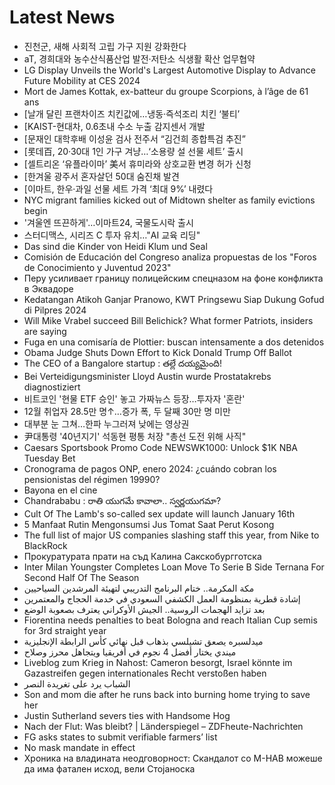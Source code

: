 # Latest News
-  진천군, 새해 사회적 고립 가구 지원 강화한다
-  aT, 경희대와 농수산식품산업 발전·저탄소 식생활 확산 업무협약
-  LG Display Unveils the World's Largest Automotive Display to Advance Future Mobility at CES 2024
-  Mort de James Kottak, ex-batteur du groupe Scorpions, à l’âge de 61 ans
-  [날개 달린 프랜차이즈 치킨값에…냉동·즉석조리 치킨 ‘불티’
-  [KAIST-현대차, 0.6초내 수소 누출 감지센서 개발
-  [문재인 대학후배 이성윤 검사 전주서 “김건희 종합특검 추진”
-  [롯데百, 20·30대 1인 가구 겨냥…‘소용량 설 선물 세트’ 출시
-  [셀트리온 ‘유플라이마’ 美서 휴미라와 상호교환 변경 허가 신청
-  [한겨울 광주서 혼자살던 50대 숨진채 발견
-  [이마트, 한우·과일 선물 세트 가격 ‘최대 9%’ 내렸다
-  NYC migrant families kicked out of Midtown shelter as family evictions begin
-  '겨울엔 뜨끈하게'…이마트24, 국물도시락 출시
-  스터디맥스, 시리즈 C 투자 유치…"AI 교육 리딩"
-  Das sind die Kinder von Heidi Klum und Seal
-  Comisión de Educación del Congreso analiza propuestas de los "Foros de Conocimiento y Juventud 2023"
-  Перу усиливает границу полицейским спецназом на фоне конфликта в Эквадоре
-  Kedatangan Atikoh Ganjar Pranowo, KWT Pringsewu Siap Dukung Gofud di Pilpres 2024
-  Will Mike Vrabel succeed Bill Belichick? What former Patriots, insiders are saying
-  Fuga en una comisaría de Plottier: buscan intensamente a dos detenidos
-  Obama Judge Shuts Down Effort to Kick Donald Trump Off Ballot
-  The CEO of a Bangalore startup : తల్లే దయ్యమైంది!
-  Bei Verteidigungsminister Lloyd Austin wurde Prostatakrebs diagnostiziert
-  비트코인 '현물 ETF 승인' 놓고 가짜뉴스 등장…투자자 '혼란'
-  12월 취업자 28.5만 명↑…증가 폭, 두 달째 30만 명 미만
-  대부분 눈 그쳐…한파 누그러져 낮에는 영상권
-  尹대통령 '40년지기' 석동현 평통 처장 "총선 도전 위해 사직"
-  Caesars Sportsbook Promo Code NEWSWK1000: Unlock $1K NBA Tuesday Bet
-  Cronograma de pagos ONP, enero 2024: ¿cuándo cobran los pensionistas del régimen 19990?
-  Bayona en el cine
-  Chandrababu : రాతి యుగమే కావాలా.. స్వర్ణయుగమా?
-  Cult Of The Lamb's so-called sex update will launch January 16th
-  5 Manfaat Rutin Mengonsumsi Jus Tomat Saat Perut Kosong
-  The full list of major US companies slashing staff this year, from Nike to BlackRock
-  Прокуратурата прати на съд Калина Сакскобургготска
-  Inter Milan Youngster Completes Loan Move To Serie B Side Ternana For Second Half Of The Season
-  مكة المكرمة.. ختام البرنامج التدريبي لتهيئة المرشدين السياحيين
-  إشادة قطرية بمنظومة العمل الكشفي السعودي في خدمة الحجاج والمعتمرين
-  بعد تزايد الهجمات الروسية.. الجيش الأوكراني يعترف بصعوبة الوضع
-  Fiorentina needs penalties to beat Bologna and reach Italian Cup semis for 3rd straight year
-  ميدلسبره يصعق تشيلسي بذهاب قبل نهائي كأس الرابطة الإنجليزية
-  ميندي يختار أفضل 4 نجوم في أفريقيا ويتجاهل محرز وصلاح
-  Liveblog zum Krieg in Nahost: Cameron besorgt, Israel könnte im Gazastreifen gegen internationales Recht verstoßen haben
-  الشباب يرد على تغريدة النصر
-  Son and mom die after he runs back into burning home trying to save her
-  Justin Sutherland severs ties with Handsome Hog
-  Nach der Flut: Was bleibt? | Länderspiegel – ZDFheute-Nachrichten
-  FG asks states to submit verifiable farmers’ list
-  No mask mandate in effect
-  Хроника на владината неодговорност: Скандалот со М-НАВ можеше да има фатален исход, вели Стојаноска
